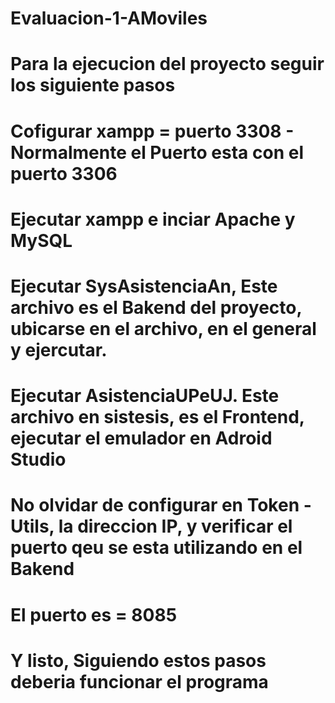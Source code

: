 # Evaluacion-1-AMoviles

# Para la ejecucion del proyecto seguir los siguiente pasos

# Cofigurar xampp = puerto 3308 - Normalmente el Puerto esta con el puerto 3306
# Ejecutar xampp e inciar Apache y MySQL

# Ejecutar SysAsistenciaAn, Este archivo es el Bakend del proyecto, ubicarse en el archivo, en el general y ejercutar.

# Ejecutar AsistenciaUPeUJ. Este archivo en sistesis, es el Frontend, ejecutar el emulador en Adroid Studio 
# No olvidar de configurar en Token - Utils, la direccion IP, y verificar el puerto qeu se esta utilizando en el Bakend

# El puerto es = 8085

# Y listo, Siguiendo estos pasos deberia funcionar el programa

